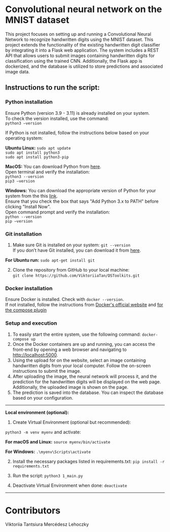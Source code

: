 # Convolutional neural network on the MNIST dataset

This project focuses on setting up and running a Convolutional Neural Network to recognize handwritten digits using the MNIST dataset. This project extends the functionality of the existing handwritten digit classifier by integrating it into a Flask web application. The system includes a REST API that allows users to submit images containing handwritten digits for classification using the trained CNN. Additionally, the Flask app is dockerized, and the database is utilized to store predictions and associated image data.

## Instructions to run the script:

### Python installation

Ensure Python (version 3.9 - 3.11) is already installed on your system.   
To check the version installed, use the command:  
`python3 –version`  

If Python is not installed, follow the instructions below based on your operating system:  

**Ubuntu Linux:**
`sudo apt update`  
`sudo apt install python3`  
`sudo apt install python3-pip`  

**MacOS:**
You can download Python from [here](https://www.python.org/downloads/macos/).   
Open terminal and verify the installation:  
`python3 --version`  
`pip3 –version`  

**Windows:**
You can download the appropriate version of Python for your system from the this [link](https://www.python.org/downloads/windows/).  
Ensure that you check the box that says "Add Python 3.x to PATH" before clicking "Install Now".  
Open command prompt and verify the installation:  
`python --version`  
`pip –version`  

### Git installation

1. Make sure Git is installed on your system: `git --version`  
If you don’t have Git installed, you can download it from [here](https://git-scm.com/downloads).  

**For Ubuntu run:** `sudo apt-get install git`  

2. Clone the repository from GitHub to your local machine:  
`git clone https://github.com/ViktoriiaTan/DSToolkits.git`  

### Docker installation 

Ensure Docker is installed. Check with `docker --version`.  
If not installed, follow the instructions from [Docker's official website](https://docs.docker.com/engine/install/)  and [for the compose plugin](https://docs.docker.com/compose/install/linux/#install-using-the-repository)

### Setup and execution

1. To easily start the entire system, use the following command: `docker-compose up`
2. Once the Docker containers are up and running, you can access the front-end by opening a web browser and navigating to [http://localhost:5000](http://localhost:).
3. Using the upload for on the website, select an image containing handwritten digits from your local computer. Follow the on-screen instructions to submit the image.
4. After uploading the image, the neural network will process it, and the prediction for the handwritten digits will be displayed on the web page. Additionally, the uploaded image is shown on the page.
5. The prediction is saved into the database. You can inspect the database based on your configuration.


------------------------------------------------------------------------------------  

**Local environment (optional):**

1. Create Virtual Environment (optional but recommended):  

`python3 -m venv myenv`    and activate:  

**For macOS and Linux:** `source myenv/bin/activate`  

**For Windows:** `.\myenv\Scripts\activate`  

2. Install the necessary packages listed in requirements.txt:     `pip install -r requirements.txt`  

3. Run the script:    `python3 1_main.py`  

4. Deactivate Virtual Environment when done:   `deactivate`



-------------------------------------------------------------------------------------
# Contributors
Viktoriia Tantsiura
Mercédesz Lehoczky
